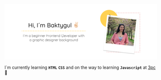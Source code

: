 ![Hi!](hi.png)

<span style="font-family:Quicksand-VariableFont_wght.ttf">I´m currently learning **`HTML`** **`CSS`** and on the way to learning **`Javascript`** at [3pc](https://3pc.de/) 🏢</span>

<!--
**MBaktygul/MBaktygul** is a ✨ _special_ ✨ repository because its `README.md` (this file) appears on your GitHub profile.

Here are some ideas to get you started:

- 🔭 I’m currently working on ...
- 🌱 I’m currently learning ...
- 👯 I’m looking to collaborate on ...
- 🤔 I’m looking for help with ...
- 💬 Ask me about ...
- 📫 How to reach me: ...
- 😄 Pronouns: ...
- ⚡ Fun fact: ...
-->
